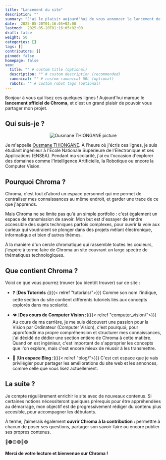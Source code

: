 ```yaml
---
title: "Lancement du site"
description: ""
summary: "J'ai le plaisir aujourd'hui de vous annoncer le lancement de Chroma !"
date:  2025-05-20T01:16:05+02:00
lastmod:  2025-05-20T01:16:05+02:00
draft: false
weight: 50
categories: []
tags: []
contributors: []
pinned: false
homepage: false
seo:
  title: "" # custom title (optional)
  description: "" # custom description (recommended)
  canonical: "" # custom canonical URL (optional)
  robots: "" # custom robot tags (optional)
---
```


Bonjour à vous qui lisez ces quelques lignes ! Aujourd'hui marque le **lancement officiel de Chroma**, et c'est un grand plaisir de pouvoir vous partager mon projet.

## Qui suis-je ?

<p align="center">
    <img src="/chroma/images/pp.jpg" alt="Ousmane THIONGANE picture" class="w-full h-auto" />
    </br>
</p>

Je m'appelle [Ousmane THIONGANE](https://ousmanethiongane.framer.website/). À l'heure où j'écris ces lignes, je suis étudiant ingénieur à l'École Nationale Supérieure de l'Électronique et ses Applications (ENSEA). Pendant ma scolarité, j'ai eu l'occasion d'explorer des domaines comme l'Intelligence Artificielle, la Robotique ou encore la Computer Vision.

## Pourquoi Chroma ?

Chroma, c'est tout d'abord un espace personnel qui me permet de centraliser mes connaissances au même endroit, et garder une trace de ce que j'apprends.

Mais Chroma ne se limite pas qu'à un simple portfolio : c'est également un espace de transmission de savoir. Mon but est d'essayer de rendre accessible des sujets techniques parfois complexes, pour ouvrir la voie aux curieux qui voudraient se plonger dans des projets mêlant électronique, informatique et bien d'autres thèmes.

À la manière d'un cercle chromatique qui rassemble toutes les couleurs, j'espère à terme faire de Chroma un site couvrant un large spectre de thématiques technologiques.

## Que contient Chroma ?

Voici ce que vous pourrez trouver (ou bientôt trouver) sur ce site :

- :question: [**Des Tutoriels :**]({{< relref "tutorials/">}}) Comme son nom l'indique, cette section du site contient différents tutoriels liés aux concepts explorés dans ma scolarité.

- :eye: [**Des cours de Computer Vision :**]({{< relref "computer_vision/">}}) Au cours de ma carrière, je me suis découvert une passion pour la Vision par Ordinateur (Computer Vision), c'est pourquoi, pour approfondir ma propre compréhension et structurer mes connaissances, j'ai décidé de dédier une section entière de Chroma à cette matière. Quand on est ingénieur, c'est important de s'approprier les concepts que l'on explore, mais c'est encore mieux de réussir à les transmettre.

- :speech_balloon: [**Un espace Blog :**]({{< relref "blog/">}}) C'est cet espace que je vais privilégier pour partager les améliorations du site web et les annonces, comme celle que vous lisez actuellement.

## La suite ?

Je compte régulièrement enrichir le site avec de nouveaux contenus. Si certaines notions nécessiteront quelques prérequis pour être appréhendées au démarrage, mon objectif est de progressivement rédiger du contenu plus accesible, pour accompagner les débutants.

À terme, j’aimerais également **ouvrir Chroma à la contribution :** permettre à chacun de poser ses questions, partager son savoir-faire ou encore publier ses propres contenus.

🔴🟠🟡🟢🔵🟣

**Merci de votre lecture et bienvenue sur Chroma !**
